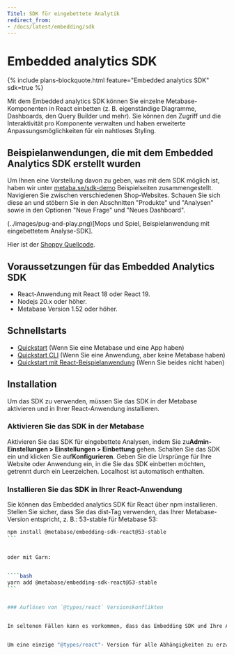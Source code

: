 ```yaml
---
Titel: SDK für eingebettete Analytik
redirect_from:
- /docs/latest/embedding/sdk
---
```



# Embedded analytics SDK


{% include plans-blockquote.html feature="Embedded analytics SDK" sdk=true %}


Mit dem Embedded analytics SDK können Sie einzelne Metabase-Komponenten in React einbetten (z. B. eigenständige Diagramme, Dashboards, den Query Builder und mehr). Sie können den Zugriff und die Interaktivität pro Komponente verwalten und haben erweiterte Anpassungsmöglichkeiten für ein nahtloses Styling.


## Beispielanwendungen, die mit dem Embedded Analytics SDK erstellt wurden


Um Ihnen eine Vorstellung davon zu geben, was mit dem SDK möglich ist, haben wir unter [metaba.se/sdk-demo](https://metaba.se/sdk-demo) Beispielseiten zusammengestellt. Navigieren Sie zwischen verschiedenen Shop-Websites. Schauen Sie sich diese an und stöbern Sie in den Abschnitten "Produkte" und "Analysen" sowie in den Optionen "Neue Frage" und "Neues Dashboard".


(../images/pug-and-play.png)[Mops und Spiel, Beispielanwendung mit eingebettetem Analyse-SDK].


Hier ist der [Shoppy Quellcode](https://github.com/metabase/shoppy).


## Voraussetzungen für das Embedded Analytics SDK


- React-Anwendung mit React 18 oder React 19.
- Nodejs 20.x oder höher.
- Metabase Version 1.52 oder höher.


## Schnellstarts


- [Quickstart](./quickstart.md) (Wenn Sie eine Metabase und eine App haben)
- [Quickstart CLI](./quickstart-cli.md) (Wenn Sie eine Anwendung, aber keine Metabase haben)
- [Quickstart mit React-Beispielanwendung](./quickstart-with-sample-app.md) (Wenn Sie beides nicht haben)


## Installation


Um das SDK zu verwenden, müssen Sie das SDK in der Metabase aktivieren und in Ihrer React-Anwendung installieren.


### Aktivieren Sie das SDK in der Metabase


Aktivieren Sie das SDK für eingebettete Analysen, indem Sie zu**Admin-Einstellungen > Einstellungen > Einbettung** gehen. Schalten Sie das SDK ein und klicken Sie auf**Konfigurieren**. Geben Sie die Ursprünge für Ihre Website oder Anwendung ein, in die Sie das SDK einbetten möchten, getrennt durch ein Leerzeichen. Localhost ist automatisch enthalten.


### Installieren Sie das SDK in Ihrer React-Anwendung


Sie können das Embedded analytics SDK für React über npm installieren. Stellen Sie sicher, dass Sie das dist-Tag verwenden, das Ihrer Metabase-Version entspricht, z. B.: 53-stable für Metabase 53:


````bash
npm install @metabase/embedding-sdk-react@53-stable
```


oder mit Garn:


````bash
yarn add @metabase/embedding-sdk-react@53-stable
```


### Auflösen von `@types/react` Versionskonflikten


In seltenen Fällen kann es vorkommen, dass das Embedding SDK und Ihre Anwendung unterschiedliche Hauptversionen von`@types/react` verwenden, was zu TypeScript-Konflikten führt.


Um eine einzige "@types/react"- Version für alle Abhängigkeiten zu erzwingen, fügen Sie einen "overrides"- (npm) oder "resolutions" -Abschnitt (Yarn) zu Ihrer "package.json" hinzu und geben Sie die "@types/react"-Version an, die Ihre Anwendung verwendet.
